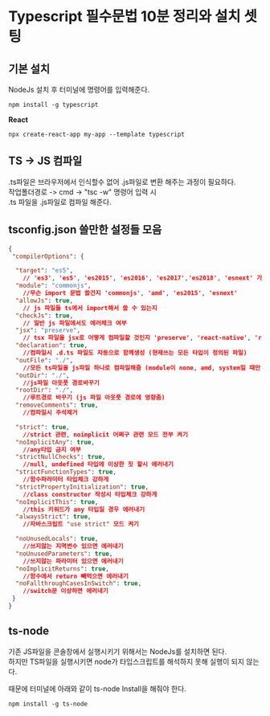 # Typescript 필수문법 10분 정리와 설치 셋팅

## 기본 설치
NodeJs 설치 후 터미널에 명령어를 입력해준다.
```
npm install -g typescript 
```
**React** 
```
npx create-react-app my-app --template typescript
```
## TS -> JS 컴파일
.ts파일은 브라우저에서 인식할수 없어 .js파일로 변환 해주는 과정이 필요하다.  
작업폴더경로 -> cmd -> "tsc -w" 명령어 입력 시   
.ts 파일을 .js파일로 컴파일 해준다.

## tsconfig.json 쓸만한 설정들 모음
```json
{
 "compilerOptions": {

  "target": "es5", 
    // 'es3', 'es5', 'es2015', 'es2016', 'es2017','es2018', 'esnext' 가능
  "module": "commonjs", 
    //무슨 import 문법 쓸건지 'commonjs', 'amd', 'es2015', 'esnext'
  "allowJs": true, 
    // js 파일들 ts에서 import해서 쓸 수 있는지 
  "checkJs": true, 
    // 일반 js 파일에서도 에러체크 여부 
  "jsx": "preserve", 
    // tsx 파일을 jsx로 어떻게 컴파일할 것인지 'preserve', 'react-native', 'react'
  "declaration": true, 
    //컴파일시 .d.ts 파일도 자동으로 함께생성 (현재쓰는 모든 타입이 정의된 파일)
  "outFile": "./", 
    //모든 ts파일을 js파일 하나로 컴파일해줌 (module이 none, amd, system일 때만 가능)
  "outDir": "./", 
    //js파일 아웃풋 경로바꾸기
  "rootDir": "./", 
    //루트경로 바꾸기 (js 파일 아웃풋 경로에 영향줌)
  "removeComments": true, 
    //컴파일시 주석제거 

  "strict": true, 
    //strict 관련, noimplicit 어쩌구 관련 모드 전부 켜기
  "noImplicitAny": true, 
    //any타입 금지 여부
  "strictNullChecks": true, 
    //null, undefined 타입에 이상한 짓 할시 에러내기 
  "strictFunctionTypes": true, 
    //함수파라미터 타입체크 강하게 
  "strictPropertyInitialization": true, 
    //class constructor 작성시 타입체크 강하게
  "noImplicitThis": true, 
    //this 키워드가 any 타입일 경우 에러내기
  "alwaysStrict": true, 
    //자바스크립트 "use strict" 모드 켜기

  "noUnusedLocals": true, 
    //쓰지않는 지역변수 있으면 에러내기
  "noUnusedParameters": true, 
    //쓰지않는 파라미터 있으면 에러내기
  "noImplicitReturns": true, 
    //함수에서 return 빼먹으면 에러내기 
  "noFallthroughCasesInSwitch": true, 
    //switch문 이상하면 에러내기 
 }
}
```

## ts-node
기존 JS파일을 콘솔창에서 실행시키기 위해서는 NodeJs를 설치하면 된다.  
하지만 TS파일을 실행시키면 node가 타입스크립트를 해석하지 못해 실행이 되지 않는다.  

때문에 터미널에 아래와 같이 ts-node Install을 해줘야 한다.
```
npm install -g ts-node
```

